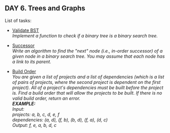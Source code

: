 ## DAY 6. Trees and Graphs

List of tasks:

- [Validate BST](https://github.com/yankouskia/cracking-interview/tree/master/DAY%206/ValidateBST.java)  
  *Implement a function to check if a binary tree is a binary search tree.*

- [Successor](https://github.com/yankouskia/cracking-interview/tree/master/DAY%206/Successor.java)  
  *Write an algorithm to find the "next" node (i.e., in-order successor) of a given node in a binary search tree. You may assume that each node has a link to its parent.*

- [Build Order](https://github.com/yankouskia/cracking-interview/tree/master/DAY%206/BuildOrder.java)  
  *You are given a list of projects and a list of dependencies (which is a list of pairs of projects, where the second project is dependent on the first project). All of a project's dependencies must be built before the project is. Find a build order that will allow the projects to be built. If there is no valid build order, return an error.  
  __EXAMPLE:__  
  Input:  
    projects: a, b, c, d, e, f  
    dependencies: (a, d), (f, b), (b, d), (f, a), (d, c)  
  Output: f, e, a, b, d, c*

